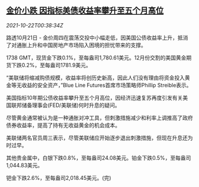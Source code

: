 <!--1634864463000-->
[金价小跌 因指标美债收益率攀升至五个月高位](https://cn.reuters.com/article/global-precious-metal-drv-1022-idCNKBS2HC01S)
------

<div><i>2021-10-22T00:38:34Z</i></div><p>路透10月21日 - 金价周四在震荡交投中小幅走低，因美国公债收益率上升，抵消了对通胀上升和中国房地产市场陷入困境的担忧带来的支撑。</p><p>1738 GMT，现货金下跌0.1%，至每盎司1,780.61美元。12月份交割的美国黄金期货下跌0.2%，至每盎司1781.9美元。</p><p>“美联储将缩减购债规模，收益率将创历史新高，因此人们没有理由将资金投入黄金等无收益的安全资产，”Blue Line Futures首席市场策略师Phillip Streible表示。</p><p>美国指标10年期公债收益率攀升至五个月高位，因经济迅速复苏再度引发有关美国联邦储备理事会(FED/美联储)何时升息的疑问。</p><p>尽管黄金通常被认为是一种通胀对冲工具，但刺激措施减少和利率上调推高了政府债券收益率，提高了持有无收益黄金的机会成本。</p><p>美联储两名官员周三表示，尽管美联储应开始逐步退出刺激措施，但现在升息还为时过早。</p><p>其他贵金属中，白银下跌0.8%，至每盎司24.08美元。铂金下跌0.5%，至每盎司1,044.83美元。</p><p>钯金下跌2.6%，至每盎司2,018.45美元。(完)</p>
